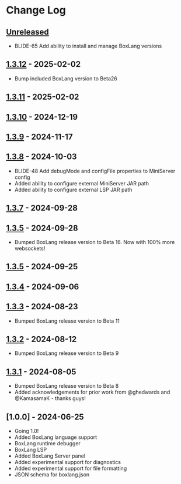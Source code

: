 # Change Log

## [Unreleased]

-   BLIDE-65 Add ability to install and manage BoxLang versions

## [1.3.12] - 2025-02-02

-   Bump included BoxLang version to Beta26

## [1.3.11] - 2025-02-02

## [1.3.10] - 2024-12-19

## [1.3.9] - 2024-11-17

## [1.3.8] - 2024-10-03

-   BLIDE-48 Add debugMode and configFile properties to MiniServer config
-   Added ability to configure external MiniServer JAR path
-   Added ability to configure external LSP JAR path

## [1.3.7] - 2024-09-28

## [1.3.5] - 2024-09-28

-   Bumped BoxLang release version to Beta 16. Now with 100% more websockets!

## [1.3.5] - 2024-09-25

## [1.3.4] - 2024-09-06

## [1.3.3] - 2024-08-23

-   Bumped BoxLang release version to Beta 11

## [1.3.2] - 2024-08-12

-   Bumped BoxLang release version to Beta 9

## [1.3.1] - 2024-08-05

-   Bumped BoxLang release version to Beta 8
-   Added acknowledgements for prior work from @ghedwards and @KamasamaK - thanks guys!

## [1.0.0] - 2024-06-25

-   Going 1.0!
-   Added BoxLang language support
-   BoxLang runtime debugger
-   BoxLang LSP
-   Added BoxLang Server panel
-   Added experimental support for diagnostics
-   Added experimental support for file formatting
-   JSON schema for boxlang.json

[Unreleased]: https://github.com/ortus-boxlang/vscode-boxlang/compare/v1.3.12...HEAD

[1.3.12]: https://github.com/ortus-boxlang/vscode-boxlang/compare/v1.3.11...v1.3.12

[1.3.11]: https://github.com/ortus-boxlang/vscode-boxlang/compare/v1.3.10...v1.3.11

[1.3.10]: https://github.com/ortus-boxlang/vscode-boxlang/compare/v1.3.9...v1.3.10

[1.3.9]: https://github.com/ortus-boxlang/vscode-boxlang/compare/v1.3.8...v1.3.9

[1.3.8]: https://github.com/ortus-boxlang/vscode-boxlang/compare/v1.3.7...v1.3.8

[1.3.7]: https://github.com/ortus-boxlang/vscode-boxlang/compare/v1.3.5...v1.3.7

[1.3.5]: https://github.com/ortus-boxlang/vscode-boxlang/compare/v1.3.5...v1.3.5

[1.3.5]: https://github.com/ortus-boxlang/vscode-boxlang/compare/v1.3.4...v1.3.5

[1.3.4]: https://github.com/ortus-boxlang/vscode-boxlang/compare/v1.3.3...v1.3.4

[1.3.3]: https://github.com/ortus-boxlang/vscode-boxlang/compare/v1.3.2...v1.3.3

[1.3.2]: https://github.com/ortus-boxlang/vscode-boxlang/compare/v1.3.1...v1.3.2

[1.3.1]: https://github.com/ortus-boxlang/vscode-boxlang/compare/df91d9ff46061157e7b5fd1a55a6af9db645c681...v1.3.1
